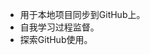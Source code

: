 - 用于本地项目同步到GitHub上。
- 自我学习过程监督。
- 探索GitHub使用。

<!---
Pikulo/Pikulo is a ✨ special ✨ repository because its `README.md` (this file) appears on your GitHub profile.
You can click the Preview link to take a look at your changes.
--->
